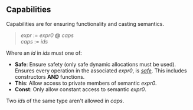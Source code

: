 ## Capabilities

Capabilities are for ensuring functionality and casting semantics.

> *expr* := *expr0* **@** *caps*\
> *caps* := *ids*

Where an *id* in *ids* must one of:

- **Safe**: Ensure safety (only safe dynamic allocations must be used). Ensures
  every operation in the associated *expr0*, is [*safe*](./syntax_safe.md).
  This includes constructors **AND** functions.
- **This**: Allow access to private members of semantic *expr0*. 
- **Const**: Only allow constant access to semantic *expr0*.

Two *id*s of the same type aren't allowed in *caps*.
